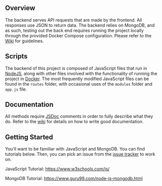 ## Overview

The backend serves API requests that are made by the frontend. All responses use JSON to return data. The backend relies
on MongoDB, and as such, testing out the back end requires running the project locally through the provided Docker
Compose configuration. Please refer to
the [Wiki](https://github.com/PollBuddy/PollBuddy/wiki/Installation-(For-Production)-Instructions) for guidelines.

## Scripts

The backend of this project is composed of JavaScript files that run in [NodeJS](https://nodejs.org/en/), along with
other files involved with the functionality of running the project
in [Docker](https://www.docker.com/products/docker-desktop). The most frequently modified JavaScript files can be found
in the `routes` folder, with occasional uses of the `modules` folder and `app.js` file.

## Documentation

All methods require [JSDoc](https://devhints.io/jsdoc) comments in order to fully describe what they do. Refer to
the [wiki](https://github.com/PollBuddy/PollBuddy/wiki/Style-Guide#code-and-wiki-documentation) for details on how to
write good documentation.

## Getting Started

You'll want to be familiar with JavaScript and MongoDB. You can find tutorials below. Then, you can pick an issue from
the [issue tracker](https://github.com/PollBuddy/PollBuddy/issues) to work on.

JavaScript Tutorial: <https://www.w3schools.com/js/>

MongoDB Tutorial: <https://www.guru99.com/node-js-mongodb.html>
